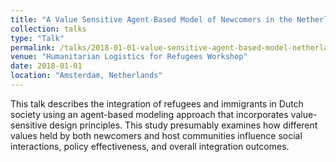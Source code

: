 ```yaml
---
title: "A Value Sensitive Agent-Based Model of Newcomers in the Netherlands"
collection: talks
type: "Talk"
permalink: /talks/2018-01-01-value-sensitive-agent-based-model-netherlands
venue: "Humanitarian Logistics for Refugees Workshop"
date: 2018-01-01
location: "Amsterdam, Netherlands"
---
```


This talk describes the integration of refugees and immigrants in Dutch society using an agent-based modeling approach that incorporates value-sensitive design principles. This study presumably examines how different values held by both newcomers and host communities influence social interactions, policy effectiveness, and overall integration outcomes.